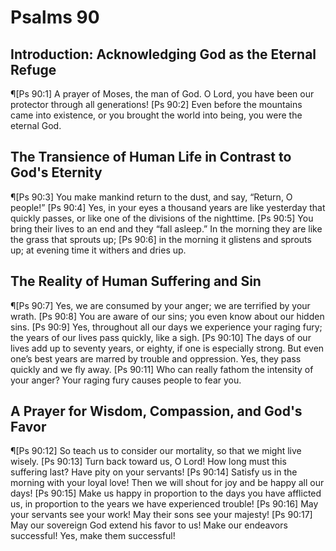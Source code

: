 # Psalms 90

## Introduction: Acknowledging God as the Eternal Refuge
¶[Ps 90:1] A prayer of Moses, the man of God. O Lord, you have been our protector through all generations!
[Ps 90:2] Even before the mountains came into existence, or you brought the world into being, you were the eternal God.

## The Transience of Human Life in Contrast to God's Eternity
¶[Ps 90:3] You make mankind return to the dust, and say, “Return, O people!”
[Ps 90:4] Yes, in your eyes a thousand years are like yesterday that quickly passes, or like one of the divisions of the nighttime.
[Ps 90:5] You bring their lives to an end and they “fall asleep.” In the morning they are like the grass that sprouts up;
[Ps 90:6] in the morning it glistens and sprouts up; at evening time it withers and dries up.

## The Reality of Human Suffering and Sin
¶[Ps 90:7] Yes, we are consumed by your anger; we are terrified by your wrath.
[Ps 90:8] You are aware of our sins; you even know about our hidden sins.
[Ps 90:9] Yes, throughout all our days we experience your raging fury; the years of our lives pass quickly, like a sigh.
[Ps 90:10] The days of our lives add up to seventy years, or eighty, if one is especially strong. But even one’s best years are marred by trouble and oppression. Yes, they pass quickly and we fly away.
[Ps 90:11] Who can really fathom the intensity of your anger? Your raging fury causes people to fear you.

## A Prayer for Wisdom, Compassion, and God's Favor
¶[Ps 90:12] So teach us to consider our mortality, so that we might live wisely.
[Ps 90:13] Turn back toward us, O Lord! How long must this suffering last? Have pity on your servants!
[Ps 90:14] Satisfy us in the morning with your loyal love! Then we will shout for joy and be happy all our days!
[Ps 90:15] Make us happy in proportion to the days you have afflicted us, in proportion to the years we have experienced trouble!
[Ps 90:16] May your servants see your work! May their sons see your majesty!
[Ps 90:17] May our sovereign God extend his favor to us! Make our endeavors successful! Yes, make them successful!
